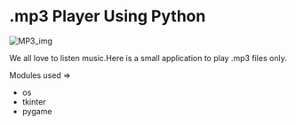 # .mp3 Player Using Python

![MP3_img](https://user-images.githubusercontent.com/83386252/233859309-3c9c8bb8-caea-4429-8295-d012f51b70e9.png)

We all love to listen music.Here is a small application to play .mp3 files only.

Modules used =>
- os
- tkinter
- pygame
